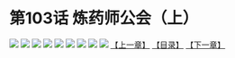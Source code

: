 # 第103话 炼药师公会（上）
![](https://mhpic.xiaomingtaiji.net/comic/D/斗破苍穹拆分版/103话/1.jpg-zymk.middle.webp)
![](https://mhpic.xiaomingtaiji.net/comic/D/斗破苍穹拆分版/103话/2.jpg-zymk.middle.webp)
![](https://mhpic.xiaomingtaiji.net/comic/D/斗破苍穹拆分版/103话/3.jpg-zymk.middle.webp)
![](https://mhpic.xiaomingtaiji.net/comic/D/斗破苍穹拆分版/103话/4.jpg-zymk.middle.webp)
![](https://mhpic.xiaomingtaiji.net/comic/D/斗破苍穹拆分版/103话/5.jpg-zymk.middle.webp)
![](https://mhpic.xiaomingtaiji.net/comic/D/斗破苍穹拆分版/103话/6.jpg-zymk.middle.webp)
![](https://mhpic.xiaomingtaiji.net/comic/D/斗破苍穹拆分版/103话/7.jpg-zymk.middle.webp)
![](https://mhpic.xiaomingtaiji.net/comic/D/斗破苍穹拆分版/103话/8.jpg-zymk.middle.webp)
![](https://mhpic.xiaomingtaiji.net/comic/D/斗破苍穹拆分版/103话/9.jpg-zymk.middle.webp)
[【上一章】](./102.md)
[【目录】](./READMD.md)
[【下一章】](./104.md)
